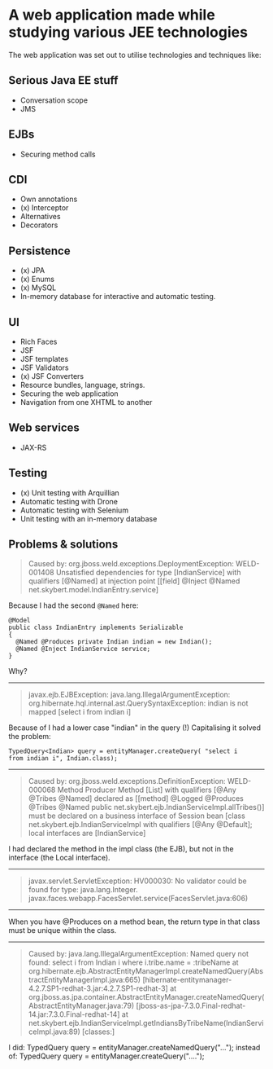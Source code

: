 
# A web application made while studying various JEE technologies

The web application was set out to utilise technologies and techniques
like:

## Serious Java EE stuff
- Conversation scope
- JMS

## EJBs
- Securing method calls

## CDI
- Own annotations
- (x) Interceptor
- Alternatives
- Decorators

## Persistence
- (x) JPA
- (x) Enums
- (x) MySQL
- In-memory database for interactive and automatic testing.

## UI
- Rich Faces
- JSF
- JSF templates
- JSF Validators
- (x) JSF Converters
- Resource bundles, language, strings.
- Securing the web application
- Navigation from one XHTML to another

## Web services
- JAX-RS

## Testing
- (x) Unit testing with Arquillian
- Automatic testing with Drone
- Automatic testing with Selenium
- Unit testing with an in-memory database

## Problems & solutions

> Caused by: org.jboss.weld.exceptions.DeploymentException: WELD-001408
> Unsatisfied dependencies for type [IndianService] with qualifiers
> [@Named] at injection point [[field] @Inject @Named
> net.skybert.model.IndianEntry.service]

Because I had the second ```@Named``` here:
```
@Model
public class IndianEntry implements Serializable
{
  @Named @Produces private Indian indian = new Indian();
  @Named @Inject IndianService service;
}
```
Why?

----

> javax.ejb.EJBException: java.lang.IllegalArgumentException:
> org.hibernate.hql.internal.ast.QuerySyntaxException: indian is not
> mapped [select i from indian i]

Because of I had a lower case "indian" in the query (!) Capitalising
it solved the problem:

```
TypedQuery<Indian> query = entityManager.createQuery( "select i
from indian i", Indian.class);
```
----

> Caused by: org.jboss.weld.exceptions.DefinitionException: WELD-000068
> Method Producer Method [List<Tribe>] with qualifiers
> [@Any @Tribes @Named] declared as [[method] @Logged @Produces @Tribes
> @Named public net.skybert.ejb.IndianServiceImpl.allTribes()] must be
> declared on a business interface of Session bean
> [class net.skybert.ejb.IndianServiceImpl with qualifiers [@Any @Default];
> local interfaces are [IndianService]

I had declared the method in the impl class (the EJB), but not in the
interface (the Local interface).

---

> javax.servlet.ServletException: HV000030: No validator could be
> found for type: java.lang.Integer.
> javax.faces.webapp.FacesServlet.service(FacesServlet.java:606)


----
When you have @Produces on a method bean, the return type in that
class must be unique within the class.

---

> Caused by: java.lang.IllegalArgumentException: Named query not found: select i from Indian i where i.tribe.name = :tribeName
>   at org.hibernate.ejb.AbstractEntityManagerImpl.createNamedQuery(AbstractEntityManagerImpl.java:665) [hibernate-entitymanager-4.2.7.SP1-redhat-3.jar:4.2.7.SP1-redhat-3]
>   at org.jboss.as.jpa.container.AbstractEntityManager.createNamedQuery(AbstractEntityManager.java:79) [jboss-as-jpa-7.3.0.Final-redhat-14.jar:7.3.0.Final-redhat-14]
>   at net.skybert.ejb.IndianServiceImpl.getIndiansByTribeName(IndianServiceImpl.java:89) [classes:]

I did:
    TypedQuery<Tribe> query = entityManager.createNamedQuery("...");
instead of:
    TypedQuery<Tribe> query = entityManager.createQuery("....");
